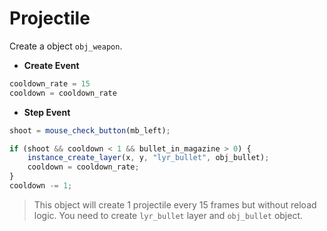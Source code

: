 #  Projectile
Create a object `obj_weapon`.
-  **Create Event**
```js
cooldown_rate = 15
cooldown = cooldown_rate
```
-  **Step Event**
```js
shoot = mouse_check_button(mb_left);

if (shoot && cooldown < 1 && bullet_in_magazine > 0) {
	instance_create_layer(x, y, "lyr_bullet", obj_bullet);
	cooldown = cooldown_rate;
}
cooldown -= 1;
```
> This object will create 1 projectile every 15 frames but without reload logic. You need to create `lyr_bullet` layer and `obj_bullet` object.
